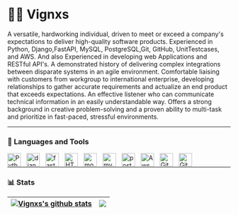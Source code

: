 # 🏄‍♂️ Vignxs

A versatile, hardworking individual, driven to meet or exceed a company's expectations to deliver high-quality software products. Experienced in Python, Django,FastAPI, MySQL, PostgreSQL,Git, GitHub, UnitTestcases, and AWS. And also Experienced in developing web Applications and RESTful API's. A demonstrated history of delivering complex integrations between disparate systems in an agile environment. Comfortable liaising with customers from workgroup to international enterprise, developing relationships to gather accurate requirements and actualize an end product that exceeds expectations. An effective listener who can communicate technical information in an easily understandable way. Offers a strong background in creative problem-solving and a proven ability to multi-task and prioritize in fast-paced, stressful environments.

---

### 🧰 Languages and Tools

<img align="left" alt="Python" width="30px" style="padding-right:10px;" src="https://cdn.jsdelivr.net/gh/devicons/devicon/icons/python/python-plain.svg" />
<img align="left" alt="django" width="30px" style="padding-right:10px;" src="https://cdn.jsdelivr.net/gh/devicons/devicon/icons/django/django-plain.svg" />
<img align="left" alt="fastapi" width="30px" style="padding-right:10px;" src="https://cdn.jsdelivr.net/gh/devicons/devicon/icons/fastapi/fastapi-original.svg" />
<img align="left" alt="HTML" width="30px" style="padding-right:10px;" src="https://cdn.jsdelivr.net/gh/devicons/devicon/icons/html5/html5-plain.svg" />
<img align="left" alt="mongodb" width="30px" style="padding-right:10px;" src="https://cdn.jsdelivr.net/gh/devicons/devicon/icons/mongodb/mongodb-original.svg" />
<img align="left" alt="mysql" width="30px" style="padding-right:10px;"src="https://cdn.jsdelivr.net/gh/devicons/devicon/icons/mysql/mysql-original.svg" />
<img align="left" alt="postgresql" width="30px" style="padding-right:10px;"src="https://cdn.jsdelivr.net/gh/devicons/devicon/icons/postgresql/postgresql-original.svg" />
<img align="left" alt="Aws" width="30px" style="padding-right:10px;"src="https://cdn.jsdelivr.net/gh/devicons/devicon/icons/amazonwebservices/amazonwebservices-original-wordmark.svg" />
<img align="left" alt="Git" width="30px" style="padding-right:10px;" src="https://cdn.jsdelivr.net/gh/devicons/devicon/icons/git/git-original.svg" />
<img align="left" alt="GitHub" width="30px" style="padding-right:10px;" src="https://cdn.jsdelivr.net/gh/devicons/devicon/icons/github/github-original.svg" />
<br />


---

### 📊 Stats

| <a href="https://github.com/vignxs/"><img align="center" src="https://github-readme-stats.vercel.app/api?username=vignxs&show_icons=true&theme=github_light&hide_border=true" alt="Vignxs's github stats" /></a> | <a href="https://github.com/vignxs/"><img align="center" src="https://github-readme-stats.vercel.app/api/top-langs/?username=vignxs&layout=compact&theme=github_light&hide_border=true" /></a> |
| ------------- | ------------- |
